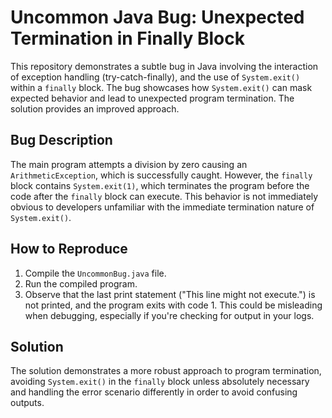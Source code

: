 # Uncommon Java Bug: Unexpected Termination in Finally Block

This repository demonstrates a subtle bug in Java involving the interaction of exception handling (try-catch-finally), and the use of `System.exit()` within a `finally` block.  The bug showcases how `System.exit()` can mask expected behavior and lead to unexpected program termination. The solution provides an improved approach. 

## Bug Description
The main program attempts a division by zero causing an `ArithmeticException`, which is successfully caught. However, the `finally` block contains `System.exit(1)`, which terminates the program before the code after the `finally` block can execute. This behavior is not immediately obvious to developers unfamiliar with the immediate termination nature of `System.exit()`.

## How to Reproduce
1. Compile the `UncommonBug.java` file.
2. Run the compiled program.
3. Observe that the last print statement ("This line might not execute.") is not printed, and the program exits with code 1. This could be misleading when debugging, especially if you're checking for output in your logs.

## Solution
The solution demonstrates a more robust approach to program termination, avoiding `System.exit()` in the `finally` block unless absolutely necessary and handling the error scenario differently in order to avoid confusing outputs.